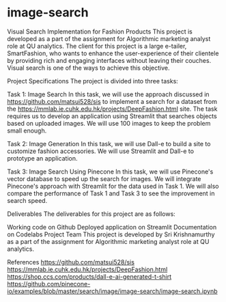 # image-search

Visual Search Implementation for Fashion Products
This project is developed as a part of the assignment for Algorithmic marketing analyst role at QU analytics. The client for this project is a large e-tailer, SmartFashion, who wants to enhance the user-experience of their clientele by providing rich and engaging interfaces without leaving their couches. Visual search is one of the ways to achieve this objective.

Project Specifications
The project is divided into three tasks:

Task 1: Image Search
In this task, we will use the approach discussed in https://github.com/matsui528/sis to implement a search for a dataset from the https://mmlab.ie.cuhk.edu.hk/projects/DeepFashion.html site. The task requires us to develop an application using Streamlit that searches objects based on uploaded images. We will use 100 images to keep the problem small enough.

Task 2: Image Generation
In this task, we will use Dall-e to build a site to customize fashion accessories. We will use Streamlit and Dall-e to prototype an application.

Task 3: Image Search Using Pinecone
In this task, we will use Pinecone's vector database to speed up the search for images. We will integrate Pinecone's approach with Streamlit for the data used in Task 1. We will also compare the performance of Task 1 and Task 3 to see the improvement in search speed.

Deliverables
The deliverables for this project are as follows:

Working code on Github
Deployed application on Streamlit
Documentation on Codelabs
Project Team
This project is developed by Sri Krishnamurthy as a part of the assignment for Algorithmic marketing analyst role at QU analytics.

References
https://github.com/matsui528/sis
https://mmlab.ie.cuhk.edu.hk/projects/DeepFashion.html
https://shop.ccs.com/products/dall-e-ai-generated-t-shirt
https://github.com/pinecone-io/examples/blob/master/search/image/image-search/image-search.ipynb
